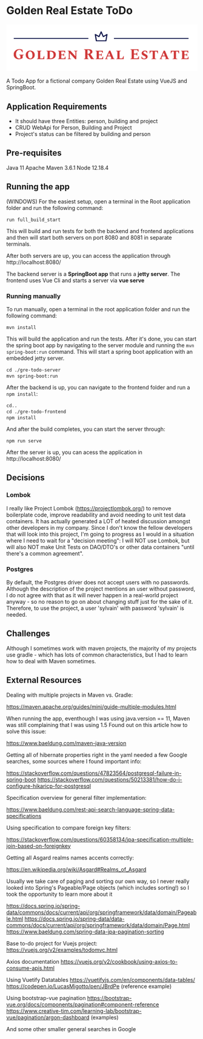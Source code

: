 # Golden Real Estate ToDo

![GRELogo](./gre-todo-frontend/src/assets/logo.png)

A Todo App for a fictional company Golden Real Estate using VueJS and SpringBoot.

## Application Requirements

* It should have three Entities: person, building and project
* CRUD WebApi for Person, Building and Project
* Project's status can be filtered by building and person

## Pre-requisites

Java 11
Apache Maven 3.6.1
Node 12.18.4

## Running the app

(WINDOWS) For the easiest setup, open a terminal in the Root application folder and run the following command:

```
run full_build_start
```

This will build and run tests for both the backend and frontend applications and then will start both servers on port 8080 and 8081 in separate terminals.

After both servers are up, you can access the application through http://localhost:8080/

The backend server is a __SpringBoot app__ that runs a __jetty server__. The frontend uses Vue Cli and starts a server via __vue serve__

### Running manually

To run manually, open a terminal in the root application folder and run the following command:

```
mvn install
```

This will build the application and run the tests. After it's done, you can start the spring boot app by navigating to the server module and running the `mvn spring-boot:run` command. This will start a spring boot application with an embedded jetty server.

```
cd ./gre-todo-server
mvn spring-boot:run
```

After the backend is up, you can navigate to the frontend folder and run a `npm install`:

```
cd..
cd ./gre-todo-frontend
npm install
```

And after the build completes, you can start the server through:

```
npm run serve
```

After the server is up, you can acess the application in http://localhost:8080/

## Decisions

### Lombok
I really like Project Lombok (https://projectlombok.org/) to remove boilerplate code, improve readability and avoid needing to unit test data containers. It has actually generated a LOT of heated discussion amongst other developers in my company. Since I don't know the fellow developers that will look into this project, I'm going to progress as I would in a situation where I need to wait for a "decision meeting": I will NOT use Lombok, but will also NOT make Unit Tests on DAO/DTO's or other data containers "until there's a common agreement".

### Postgres
By default, the Postgres driver does not accept users with no passwords. Although the description of the project mentions an user without password, I do not agree with that as it will never happen in a real-world project anyway - so no reason to go on about changing stuff just for the sake of it. Therefore, to use the project, a user 'sylvain' with password 'sylvain' is needed.


## Challenges

Although I sometimes work with maven projects, the majority of my projects use gradle - which has lots of common characteristics, but I had to learn how to deal with Maven sometimes.

## External Resources

Dealing with multiple projects in Maven vs. Gradle:

https://maven.apache.org/guides/mini/guide-multiple-modules.html

When running the app, eventhough I was using java.version == 11, Maven was still complaining that I was using 1.5
Found out on this article how to solve this issue:

https://www.baeldung.com/maven-java-version

Getting all of hibernate properties right in the yaml needed a few Google searches, some sources where I found important info:

https://stackoverflow.com/questions/47823564/postgresql-failure-in-spring-boot
https://stackoverflow.com/questions/50213381/how-do-i-configure-hikaricp-for-postgresql

Specification overview for general filter implementation:

https://www.baeldung.com/rest-api-search-language-spring-data-specifications

Using specification to compare foreign key filters:

https://stackoverflow.com/questions/60358134/jpa-specification-multiple-join-based-on-foreignkey

Getting all Asgard realms names accents correctly:

https://en.wikipedia.org/wiki/Asgard#Realms_of_Asgard

Usually we take care of paging and sorting our own way, so I never really looked into Spring's Pageable/Page objects (which includes sorting!) so I took the opportunity to learn more about it

https://docs.spring.io/spring-data/commons/docs/current/api/org/springframework/data/domain/Pageable.html
https://docs.spring.io/spring-data/data-commons/docs/current/api/org/springframework/data/domain/Page.html
https://www.baeldung.com/spring-data-jpa-pagination-sorting

Base to-do project for Vuejs project:
https://vuejs.org/v2/examples/todomvc.html

Axios documentation
https://vuejs.org/v2/cookbook/using-axios-to-consume-apis.html

Using Vuetify Datatables
https://vuetifyjs.com/en/components/data-tables/
https://codepen.io/LucasMigotto/pen/JBrdPe (reference example)

Using bootstrap-vue pagination
https://bootstrap-vue.org/docs/components/pagination#component-reference
https://www.creative-tim.com/learning-lab/bootstrap-vue/pagination/argon-dashboard (examples)


And some other smaller general searches in Google

